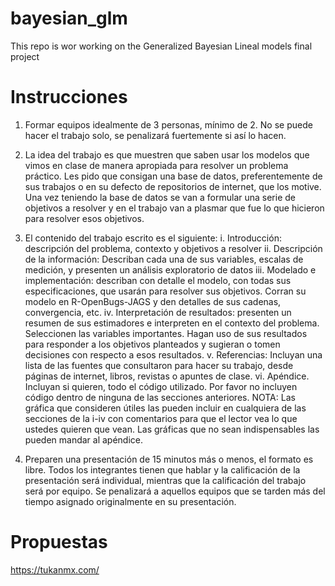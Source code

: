 # bayesian_glm
This repo is wor working on the Generalized Bayesian Lineal models final project

# Instrucciones

1) Formar equipos idealmente de 3 personas, mínimo de 2. No se puede hacer el trabajo solo, se penalizará fuertemente si así lo hacen.

2) La idea del trabajo es que muestren que saben usar los modelos que vimos en clase de manera apropiada para resolver un problema práctico. Les pido que consigan una base de datos, preferentemente de sus trabajos o en su defecto de repositorios de internet, que los motive. Una vez teniendo la base de datos se van a formular una serie de objetivos a resolver y en el trabajo van a plasmar que fue lo que hicieron para resolver esos objetivos.

3) El contenido del trabajo escrito es el siguiente:
i. Introducción: descripción del problema, contexto y objetivos a resolver
ii. Descripción de la información: Describan cada una de sus variables, escalas de medición, y presenten un análisis exploratorio de datos
iii. Modelado e implementación: describan con detalle el modelo, con todas sus especificaciones, que usarán para resolver sus objetivos. Corran su modelo en R-OpenBugs-JAGS y den detalles de sus cadenas, convergencia, etc.
iv. Interpretación de resultados: presenten un resumen de sus estimadores e interpreten en el contexto del problema. Seleccionen las variables importantes. Hagan uso de sus resultados para responder a los objetivos planteados y sugieran o tomen decisiones con respecto a esos resultados.
v. Referencias: Incluyan una lista de las fuentes que consultaron para hacer su trabajo, desde páginas de internet, libros, revistas o apuntes de clase.
vi. Apéndice. Incluyan si quieren, todo el código utilizado. Por favor no incluyen código dentro de ninguna de las secciones anteriores.
NOTA: Las gráfica que consideren útiles las pueden incluir en cualquiera de las secciones de la i-iv con comentarios para que el lector vea lo que ustedes quieren que vean. Las gráficas que no sean indispensables las pueden mandar al apéndice.

4) Preparen una presentación de 15 minutos más o menos, el formato es libre. Todos los integrantes tienen que hablar y la calificación de la presentación será individual, mientras que la calificación del trabajo será por equipo. Se penalizará a aquellos equipos que se tarden más del tiempo asignado originalmente en su presentación.

# Propuestas

https://tukanmx.com/
